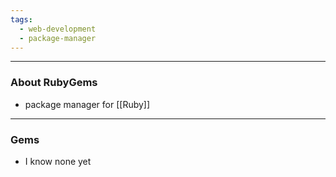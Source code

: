 ```yaml
---
tags:
  - web-development
  - package-manager
---
```

---

### About RubyGems

- package manager for [[Ruby]]

---

### Gems

- I know none yet